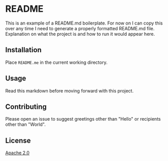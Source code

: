 # README

This is an example of a README.md boilerplate. For now on I can
copy this over any time I need to generate a properly formatted
README.md file. Explanation on what the project is and how to run
it would appear here.

## Installation

Place `README.me` in the current working directory.

## Usage

Read this markdown before moving forward with this project.

## Contributing

Please open an issue to suggest greetings other than "Hello"
or recipients other than "World".

## License

[Apache 2.0](http://www.apache.org/licenses/LICENSE-2.0)
